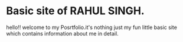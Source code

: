 # Basic site of RAHUL SINGH.

hello!! welcome to my Posrtfolio.it's nothing just my fun little basic site which contains information about me in detail.